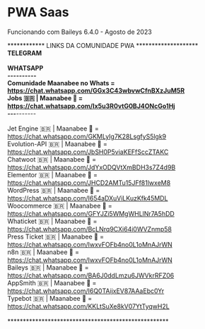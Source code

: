 # PWA Saas</br>
Funcionando com Baileys 6.4.0 - Agosto de 2023 </br>


************ LINKS DA COMUNIDADE PWA ************************</br>
 TELEGRAM</br>
</br>
 WHATSAPP</br>
 *********---***********-------</br>
Comunidade Maanabee no Whats = https://chat.whatsapp.com/GGx3C43wbvwCfnBXzJuM5R</br>
Jobs 🇧🇷 | Maanabee 🐝 = https://chat.whatsapp.com/Ix5u3R0vtG0BJ4ONcGo1Hj</br>
*********---***********-------</br>
</br>
Jet Engine 🇧🇷 | Maanabee 🐝 = https://chat.whatsapp.com/GKMLyIg7K28LsgfyS5lgk9</br>
Evolution-API 🇧🇷 | Maanabee 🐝 = https://chat.whatsapp.com/JbSH0P5viaKEFfSccZTAKC</br>
Chatwoot 🇧🇷 | Maanabee 🐝 = https://chat.whatsapp.com/JdYxODQVtXmBDH3s7Z4d9B</br>
Elementor 🇧🇷 | Maanabee 🐝 = https://chat.whatsapp.com/JHCD2AMTu15JFf81lwxeM8</br>
WordPress 🇧🇷 | Maanabee 🐝 = https://chat.whatsapp.com/I654aDXuViLKuzKfk45MDL</br>
Woocommerce 🇧🇷 | Maanabee 🐝 = https://chat.whatsapp.com/GFYJZi5WMgWHLlNr7A5hDD</br>
Whaticket 🇧🇷 | Maanabee 🐝 = https://chat.whatsapp.com/BcLNrq9CXi64i0WVZnmp58</br>
Press Ticket 🇧🇷 | Maanabee 🐝 = https://chat.whatsapp.com/IwxvFOFb4no0L1oMnAJrWN</br>
n8n 🇧🇷 | Maanabee 🐝 = https://chat.whatsapp.com/IwxvFOFb4no0L1oMnAJrWN</br>
Baileys 🇧🇷 | Maanabee 🐝 = https://chat.whatsapp.com/BA6J0ddLmzu6JWVkrRFZ06</br>
AppSmith 🇧🇷 | Maanabee 🐝 = https://chat.whatsapp.com/I6Q0TAijxEV87AAaEbc0Yr</br>
Typebot 🇧🇷 | Maanabee 🐝 = https://chat.whatsapp.com/KKLtSuXe8kV07YtTyqwH2L</br>
</br>
****************************************************</br>
